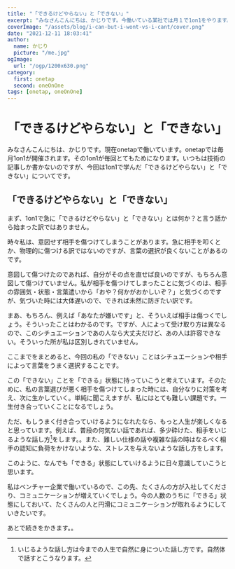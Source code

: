 ```yaml
---
title: "「できるけどやらない」と「できない」"
excerpt: "みなさんこんにちは、かじりです。今働いている某社では月１で1on1をやります。毎回ceoには深い話を教えてもらえるのでとても有意義な時間なのですが、今回は「できるけどやらない」と「できない」についてです。"
coverImage: "/assets/blog/i-can-but-i-wont-vs-i-cant/cover.png"
date: "2021-12-11 18:03:41"
author:
  name: かじり
  picture: "/me.jpg"
ogImage:
  url: "/ogp/1200x630.png"
category:
  first: onetap
  second: oneOnOne
tags: [onetap, oneOnOne]
---
```


# 「できるけどやらない」と「できない」

みなさんこんにちは、かじりです。現在onetapで働いています。onetapでは毎月1on1が開催されます。その1on1が毎回とてもためになります。いつもは技術の記事しか書かないのですが、今回は1on1で学んだ「できるけどやらない」と「できない」についてです。


## 「できるけどやらない」と「できない」

まず、1on1で急に「できるけどやらない」と「できない」とは何か？と言う話から始まった訳ではありません。

時々私は、意図せず相手を傷つけてしまうことがあります。急に相手を叩くとか、物理的に傷つける訳ではないのですが、言葉の選択が良くないことがあるのです。

意図して傷つけたのであれば、自分がその点を直せば良いのですが、もちろん意図して傷つけていません。私が相手を傷つけてしまったことに気づくのは、相手の雰囲気・状態・言葉遣いから「おや？何かがおかしいぞ？」と気づくのですが、気づいた時には大体遅いので、できれば未然に防ぎたい訳です。

まあ、もちろん、例えば「あなたが嫌いです」と、そういえば相手は傷つくでしょう。そういったことはわかるのです。ですが、人によって受け取り方は異なるので、このシチュエーションであの人なら大丈夫だけど、あの人は許容できない。そういった所が私は区別しきれていません。

ここまでをまとめると、今回の私の「できない」ことはシチュエーションや相手によって言葉をうまく選択することです。

この「できない」ことを「できる」状態に持っていこうと考えています。そのために、私の言葉選びが悪く相手を傷つけてしまった時には、自分なりに対策を考え、次に生かしていく。単純に聞こえますが、私にはとても難しい課題です。一生付き合っていくことになるでしょう。

ただ、もしうまく付き合っていけるようになれたなら、もっと人生が楽しくなると思っています。例えば、普段の何気ない話であれば、多少砕けた、相手をいじるような話し方[^1]をします。。また、難しい仕様の話や複雑な話の時はなるべく相手の認知に負荷をかけないような、ストレスを与えないような話し方をします。

[^1]: いじるような話し方は今までの人生で自然に身についた話し方です。自然体で話すとこうなります。

このように、なんでも「できる」状態にしていけるように日々意識していこうと思います。

私はベンチャー企業で働いているので、この先、たくさんの方が入社してくださり、コミュニケーションが増えていくでしょう。今の人数のうちに「できる」状態にしておいて、たくさんの人と円滑にコミュニケーションが取れるようにしていきたいです。

あとで続きをかきます。。
